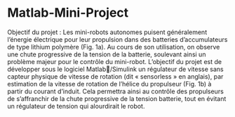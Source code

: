 # Matlab-Mini-Project
Objectif du projet :
Les mini-robots autonomes puisent généralement l’énergie électrique pour leur propulsion dans des batteries d’accumulateurs de type lithium polymère (Fig. 1a). Au cours de son utilisation, on observe une chute progressive de la tension de la batterie, soulevant ainsi un problème majeur pour le contrôle du mini-robot.
L’objectif du projet est de développer sous le logiciel Matlab/Simulink un régulateur de vitesse sans capteur physique de vitesse de rotation (dit « sensorless  » en anglais), par estimation de la vitesse de rotation de l’hélice du propulseur (Fig. 1b) à partir du courant d’induit. Cela permettra ainsi au contrôle des propulseurs de s’affranchir de la chute progressive de la tension batterie, tout en évitant un régulateur de tension qui alourdirait le robot.

